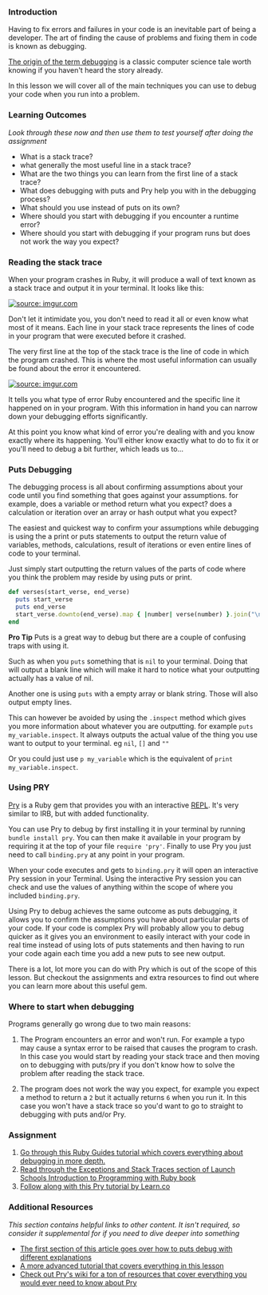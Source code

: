 ### Introduction
Having to fix errors and failures in your code is an inevitable part of being a developer.
The art of finding the cause of problems and fixing them in code is known as debugging.

[The origin of the term debugging](https://en.wikipedia.org/wiki/Debugging#Origin_of_the_term)
is a classic computer science tale worth knowing if you haven't heard the story already.

In this lesson we will cover all of the main techniques you can use to debug your code when you
run into a problem.

### Learning Outcomes
*Look through these now and then use them to test yourself after doing the assignment*

* What is a stack trace?
* what generally the most useful line in a stack trace?
* What are the two things you can learn from the first line of a stack trace?
* What does debugging with puts and Pry help you with in the debugging process?
* What should you use instead of puts on its own?
* Where should you start with debugging if you encounter a runtime error?
* Where should you start with debugging if your program runs but does not work the way you expect?

### Reading the stack trace
When your program crashes in Ruby, it will produce a wall of text known as a stack trace and output it in your terminal.
It looks like this:

<a href="https://i.imgur.com/UmoEQBD.png"><img class="tutorial-img" src="https://i.imgur.com/UmoEQBD.png" title="source: imgur.com" /></a>

Don't let it intimidate you, you don't need to read it all or even know what most of it means.
Each line in your stack trace represents the lines of code in your program that were executed before it crashed.

The very first line at the top of the stack trace is the line of code in which the program crashed. This is where
the most useful information can usually be found about the error it encountered.

<a href="https://i.imgur.com/5LJDp9v.png"><img class="tutorial-img" src="https://i.imgur.com/5LJDp9v.png" title="source: imgur.com" /></a>

It tells you what type of error Ruby encountered and the specific line it happened on in your program. With this information in
hand you can narrow down your debugging efforts significantly.

At this point you know what kind of error you're dealing with and you know exactly where its happening. You'll either know exactly what to do to fix it or you'll need to debug a bit further, which leads us to...

### Puts Debugging
The debugging process is all about confirming assumptions about your code until you find something that goes against your assumptions. for example, does a variable or method return what you expect? does a calculation or iteration over an array or hash output what you expect?

The easiest and quickest way to confirm your assumptions while debugging is using the a print or puts statements to output the return value of variables, methods, calculations, result of iterations or even entire lines of code to your terminal.

Just simply start outputting the return values of the parts of code where you think the problem may reside by using puts or print.

~~~ruby
def verses(start_verse, end_verse)
  puts start_verse
  puts end_verse
  start_verse.downto(end_verse).map { |number| verse(number) }.join("\n")
end
~~~

**Pro Tip**
Puts is a great way to debug but there are a couple of confusing traps with using it.

Such as when you `puts` something that is `nil` to your terminal. Doing that will
output a blank line which will make it hard to notice what your outputting actually
has a value of nil.

Another one is using `puts` with a empty array or blank string. Those will also
output empty lines.

This can however be avoided by using the `.inspect` method which gives you more
information about whatever you are outputting. for example `puts my_variable.inspect`.
It always outputs the actual value of the thing you use want to output to your terminal. eg `nil`, `[]` and `""`

Or you could just use `p my_variable` which is the equivalent of `print my_variable.inspect`.

### Using PRY
[Pry](https://github.com/pry/pry) is a Ruby gem that provides you with an interactive [REPL](https://www.rubyguides.com/2018/12/what-is-a-repl-in-ruby/). It's very similar to IRB, but with added functionality.

You can use Pry to debug by first installing it in your terminal by  running `bundle install pry`. You can then make it available in your program by requiring it at the top of your file `require 'pry'`. Finally to use Pry you just need to call `binding.pry` at any point in your program.

When your code executes and gets to `binding.pry` it will open an interactive Pry session in your Terminal. Using the interactive Pry session you can check and use the values of anything within the scope of where you included `binding.pry`.

Using Pry to debug achieves the same outcome as puts debugging, it allows you to confirm the assumptions you have about particular parts of your code. If your code is complex Pry will probably allow you to debug quicker as it gives you an environment to easily interact with your code in real time instead of using lots of puts statements and then having to run your code again each time you add a new puts to see new output.

There is a lot, lot more you can do with Pry which is out of the scope of this lesson. But checkout the assignments and extra resources to find out where you can learn more about this useful gem.

### Where to start when debugging
Programs generally go wrong due to two main reasons:

1. The Program encounters an error and won't run. For example a typo may cause a
syntax error to be raised that causes the program to crash. In this case you would
start by reading your stack trace and then moving on to debugging with puts/pry if
you don't know how to solve the problem after reading the stack trace.

2. The program does not work the way you expect, for example you expect a method
to return a `2` but it actually returns `6` when you run it. In this case you won't
have a stack trace so you'd want to go to straight to debugging with puts and/or Pry.

### Assignment
1. [Go through this Ruby Guides tutorial which covers everything about debugging in more depth.](https://www.rubyguides.com/2015/07/ruby-debugging/)
2. [Read through the Exceptions and Stack Traces section of Launch Schools Introduction to Programming with Ruby book](https://launchschool.com/books/ruby/read/more_stuff#readingstacktraces)
3. [Follow along with this Pry tutorial by Learn.co](https://learn.co/lessons/debugging-with-pry)

### Additional Resources
*This section contains helpful links to other content. It isn't required, so consider it supplemental for if you need to dive deeper into something*

* [The first section of this article goes over how to puts debug with different explanations](https://readysteadycode.com/howto-debug-your-ruby-code)
* [A more advanced tutorial that covers everything in this lesson](https://practicingruby.com/articles/debugging-without-doom-and-gloom)
* [Check out Pry's wiki for a ton of resources that cover everything you would ever need to know about Pry](https://github.com/pry/pry/wiki)
